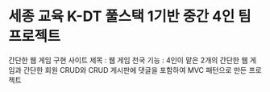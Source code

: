 # 세종 교육 K-DT 풀스택 1기반 중간 4인 팀 프로젝트 
간단한 웹 게임 구현 사이트
제목 : 웹 게임 천국
기능 : 4인이 맡은 2개의 간단한 웹 게임과 간단한 회원 CRUD와 CRUD 게시판에 댓글을 포함하여 
MVC 패턴으로 만든 프로젝트 

